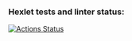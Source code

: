 ### Hexlet tests and linter status:
[![Actions Status](https://github.com/DariaKarpova3108/java-project-61/actions/workflows/hexlet-check.yml/badge.svg)](https://github.com/DariaKarpova3108/java-project-61/actions)